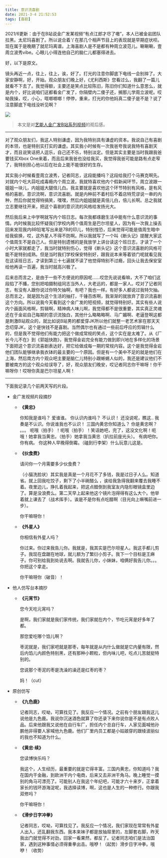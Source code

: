 ```yaml
---
title: 意识流喜剧
date: 2021-3-4 21:52:53
tags: [喜剧]
---
```


2021/6更新：由于在B站说金广发某视频“有点江郎才尽了嗷”，本人已被金岩团队拉黑。太尼玛喜剧了。所以说合着丫在那几个相声节目上的表现就是早期症状呗。现在属于是晚期了就尼玛离谱。上海喜剧人是不是都有种周立波范儿。唰唰唰，壹周立波秀vibe。心眼儿小得连他自己的脑仁儿都塞得进去。

好，以下是原文。

镜头再近一点，往上，往上，诶，好了。打光的注意你脚底下电线一会别摔了。大家安静啊，好，开始。观众朋友们晚上好，《尤利西斯》您看过么，我翻了一篇儿就看不下去了。我觉得额，主要还是笑点比较陈旧，陈旧你们知道什么意思么，就是内个，好比说咱们这都看金广发了，你隔壁内二傻子还，搁那儿学周立波呢。哎呦我操，哎，小心，哐啷啷啷！停停，重来，打光的你他妈真二傻子是不是？说了注意脚底下电线没听见啊？

<!--more-->

![](https://cdn.mathpix.com/snip/images/KRiWQSjoZ_F-wdx2a422OnNWrdAHsvj5rfOYYosstnA.original.fullsize.png)

>  本文是对[艺能人金广发B站系列视频](https://space.bilibili.com/38157763)的观后感。

----

对了观众朋友们，我这人特别谦虚，因为我特别具有谦虚的资本。我说自己有喜剧的本领，也是特别实打实的谦虚。其实我小时候有一次我爸夸我说我特有喜剧天才，而且说笑话把人逗乐，自己还不乐，特别淡定。但是其实主要是当时我跟我爸要钱买Xbox One来着，而且后来我爸也没给我买，我觉得我爸可能是路有点走窄了，我特别担心他以后在社会上能不能很好的生存。

其实我小时候看壹周立波秀，记者同志，这段能播吗？这段给我打个马赛克啊先。对就内个吃大蒜吃成毒瘾内个周立波。我就特喜欢他内个假新闻环节，周立波跟一姐姐一块儿，内姐姐大腿倍儿白。我主要就是喜欢他这个环节特别有风格，是有风格的喜剧，意识流啊，意识流喜剧。就是内种前不着村后不着店特荒谬说一串的内种，然后你就觉得特搞笑，嘿嘿，然后内姐姐腿是真倍儿白，倍儿长啊。总之我就立志要继往开来，把这个喜剧的意识流的风格给发扬光大。

然后我后来上中学啊就写内个班日志。每次我都琢磨生活中能有什么意识流的事情。内时候我比较怀疑我们学校内两个值周生是巴尔坦星人，因为有一次我上操去回来发现我内8B铅笔写出来是7B的印儿，特别惶恐，后来觉得可能是值周生暗中给我偷换，哎，这外星人不得不防啊。所以我就写了一个叫《断头记》提醒大家这个值周生不是自己人。但是特别遗憾的是我放学上讲台读这个班日志，才读了一个小时大家就都走了，我当时就特别伤心，觉得《断头记》这个意识流喜剧的风格可能不是特别成熟。但是当时我们学校保安特别好，跟我说本来等着锁门呢就看见我在这读班日志，才读到第三十七遍就不读了他觉得特别不过瘾，回头让我去保安室给他再读一百遍，我当时就高兴极了。

后来总而言之，是由于一些不方便说的原因呢……哎您先说说看嘛，大不了咱们这段掐了不播，您别把咱摄制组同志当外人，大老远的，都是一家人。哎对了记者同志，有没有人跟你说过你特欠抽啊，有吧？我也一样。有好多人都说过我特欠抽。总而言之，就是因为这个生活的抽打，千锤百炼啊，我渐渐的就放弃了意识流喜剧这个方向。所以说我今天看到这个金广发的短视频，就觉得特别好。其实有些人说内个画面风格啊，剪辑啊，精神病人味儿啊，我觉得都不是很重要，其实真正灵魂还在于金岩自己每期的意识流独白，其他什么略略略啊、马广媚啊、老逼登啊这都是刺激B站观众的，就比如说B站男的都爱穿JK所以他们就整一老艺术家在那天天念叨穿JK，这个是快钱不是喜剧。当然偶尔也有通过一些前后呼应的剪辑什么的，但是我不觉得他们有能力把这个做成常规的笑点，这个实在是太难了。从《厂长今儿不在》到《郭姐快跑》，我觉得金岩完全有能力做到即兴地在多样化的场景下面把这个意识流喜剧表达好，把它给做成每一期的常规内容。这个是我觉得金岩他们团队能够继承我衣钵的最主要的一个原因。但是有一个美中不足的就是他们在上海，然后南方内个观众吧主要是脑仁儿特别小跟蜥蜴人似的，我还是建议他们不要被南方的这个观众给误导了，好，观众朋友们晚安，哎记者同志你干嘛呀！你干嘛呀你！哎呀你真是巴尔坦星人啊！

----

下面我记录几个前两天写的片段。

- 金广发视频片段摘抄

  - **《黄忠》**

    你知我是谁吗？
    爱谁谁。
    你认识内谁吗？
    不认识！
    还没说呢，瞧这..
    我奏是不认识。你说谁我也不认识！
    三国内黄忠你知道么？
    你是黄忠啊？
    。。。
    呃哦（拍手）！呃哦（拍手）！笑话她吧，完了，这没文化啊！呃哦！她拿我当黄忠。（拍手）她拿我当黄忠（扒拉前座光头）。
    有病吧你。你有病。
    你这种人早晚得倒霉。（磕到行李架）什么玩意儿这是。

  - **《伙食费》**

    请问你一个月需要多少伙食费？

    （小猫洗脸状）其实我是真是一个月花不了多钱，我是过日子人么。知道省。就上回我吃饺子，剩下了小半碗醋么 ，诶给我急得我翻来覆去我睡不着。夜里边儿，挣扎着我起来，把这点醋倒到我室友内隐形眼镜盒里边了。算是没浪费么。第二天早上起来他这个镜片泡得得有这么大个。他举着就上课去了（战术挥手）。诶是不是你有点吃醋啊（目光向上噘嘴前进一步）。

    你干嘛呀你！

  - **《外星人》**

    你相信有外星人吗？

    你过来。你过来我告儿你。我就是，我其实是巴尔坦星人。我这手都儿剪子。我现在盘踞在地球，就儿额为了繁衍小剪子。我下一个目标是王麻子。你可别给我到处说去啊。我就告儿你，小妹妹，咱俩好我告儿你。。。你把这个拿走。

    你干嘛呀你（破音）！

- 他人仿写台本摘抄

  - **《元宵节》**

    您今天吃元宵吗？

    是啊，我们家就是我们家传统，我们家就在内个，节吃元宵是好多年了都。

    那您爱吃哪个馅儿啊？

    枣泥就是，我们家吧就是那枣，每年就是从内什么做就是它内量有限，然后内馅儿内颜色特别黑，还有那种小颗粒，但内味儿吧，吃点儿苦就挺特别的。

    您说那个枣泥的枣是洗澡的澡还是红枣的枣？

    妈！（cut）

- 原创仿写

  - **《九色鹿》**

    记者同志，哎呦，可算找见了。我反应一个情况。之前有个朋友跟我这儿说他是九色鹿。我说你沉迷酒色就算了你还录下来你说你是不是有点败人品。后来他跟我又说他在自行车厂，担任内个总自行车，人家见面喊他孙鹏他非得要人家喊他九色鹿。他们厂里内员工都是小姑娘穿的跟绫波丽似的我也不知道为什么。

  - **《黄忠·续》**

    您读博快乐吗？

    我这个，人生经历，最重要的就是它得丰富。三国内黄忠，你知道吗？我在国内干金融，到欧洲干内个电商，后来又去非洲干角马。晚上睡觉一摸别的角马可漂亮了。可能别人在我这个年纪吧，可能才六十来岁，正拿着家长的钱环游海淀呢，我选择读博，啊，这也是人生的一种修行。你跟我双修吗？ 

    你干嘛呀你！

  - **《滑步日字冲拳》**

    记者同志，哎呦，可算找见了。我反应一个情况，我们家现在常常有外星人出入，还乱翻我东西。我本来袜子都是放抽屉里的，左脚套右脚，昨天我出门就觉得不对劲，回家一看果然，都反了。记者同志咱们是法治国家，遇到这种事情必须得重拳出击。哦咿！（起势）滑步日字冲拳。哦咿！（收势）